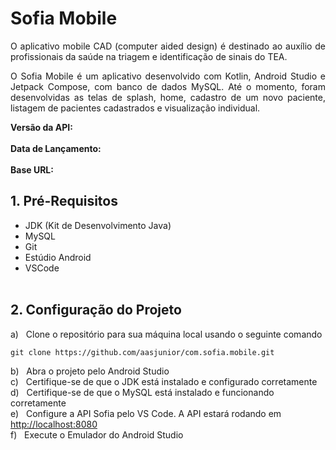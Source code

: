 # Sofia Mobile

<p align='justify'>O aplicativo mobile CAD (computer aided design) é destinado ao auxílio de profissionais da saúde na triagem e identificação de sinais do TEA.</p>

<p align='justify'>O Sofia Mobile é um aplicativo desenvolvido com Kotlin, Android Studio e Jetpack Compose, com banco de dados MySQL. Até o momento, foram desenvolvidas as telas de splash, home, cadastro de um novo paciente, listagem de pacientes cadastrados e visualização individual.<p>

**Versão da API:** <br><br>
**Data de Lançamento:** <br><br>
**Base URL:** 

## 1. Pré-Requisitos

* JDK (Kit de Desenvolvimento Java)
* MySQL
* Git
* Estúdio Android
* VSCode
<br><br>

## 2. Configuração do Projeto

a)&nbsp;&nbsp;&nbsp;Clone o repositório para sua máquina local usando o seguinte comando
```
git clone https://github.com/aasjunior/com.sofia.mobile.git
```
b)&nbsp;&nbsp;&nbsp;Abra o projeto pelo Android Studio<br>
c)&nbsp;&nbsp;&nbsp;Certifique-se de que o JDK está instalado e configurado corretamente<br>
d)&nbsp;&nbsp;&nbsp;Certifique-se de que o MySQL está instalado e funcionando corretamente<br>
e)&nbsp;&nbsp;&nbsp;Configure a API Sofia pelo VS Code. A API estará rodando em [http://localhost:8080](http://localhost:8080/)<br>
f)&nbsp;&nbsp;&nbsp;Execute o Emulador do Android Studio<br><br>
